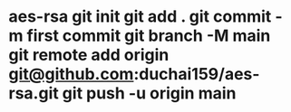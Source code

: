 # aes-rsa git init git add . git commit -m first commit git branch -M main git remote add origin git@github.com:duchai159/aes-rsa.git git push -u origin main
